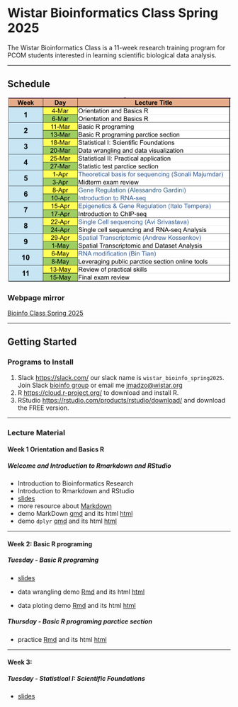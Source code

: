 # Wistar Bioinformatics Class Spring 2025

The Wistar Bioinformatics Class  is a 11-week research training program for PCOM students interested in learning scientific biological data analysis.

---

## Schedule

![calendar](BioInfo_schedule.png)

### Webpage mirror
[Bioinfo Class Spring 2025](https://wistar-bioinfo.github.io/BioinfoClass_Spring_2025)

---

## Getting Started

### Programs to Install

1. Slack <https://slack.com/> our slack name is `wistar_bioinfo_spring2025`.  
   Join Slack [bioinfo group](https://join.slack.com/t/bioinfospring2025/shared_invite/zt-31aqz3j8g-Ha7eNObbwzGDP1U9Wr7wRg) or email me jmadzo@wistar.org
2. R  <https://cloud.r-project.org/> to download and install R.
3. RStudio <https://rstudio.com/products/rstudio/download/> and download the FREE version.

---

###  Lecture Material

#### **Week 1** Orientation and Basics R

##### Welcome and Introduction to Rmarkdown and RStudio

- Introduction to Bioinformatics Research
- Introduction to Rmarkdown and RStudio
- [slides](slides/Bioinfo_class_week1_03_04_2025.pdf)
- more resource about [Markdown](https://www.markdownguide.org/cheat-sheet/)
- demo MarkDown [qmd](Rstudio_quarto/2025_03_04_rmarkdown.qmd) and its html [html](Rstudio_quarto/2025_03_04_rmarkdown.html)
- demo `dplyr` [qmd](Rstudio_quarto/2025_03_04_dplyr_demo.qmd) and its html [html](Rstudio_quarto/2025_03_04_dplyr_demo.html)

---

#### **Week 2:** Basic R programing 

##### Tuesday - Basic R programing

 - [slides](slides/Bioinfo_class_week2_03_11_2025.pdf)

 - data wrangling demo [Rmd](Rstudio_quarto/2025-03-11_readr_tidyr_demo.Rmd) and its html [html](Rstudio_quarto/2025-03-11_readr_tidyr_demo.html)
 - data ploting demo [Rmd](Rstudio_quarto/2025-03-11_ggplot2_demo.Rmd) and its html [html](Rstudio_quarto/2025-03-11_ggplot2_demo.html)


##### Thursday -  Basic R programing parctice section

- practice [Rmd](Rstudio_quarto/2025-03-11_ggplot2_practice.Rmd) and its html [html](Rstudio_quarto/2025-03-11_ggplot2_practice.html)

---

#### **Week 3:** 

##### Tuesday - Statistical I: Scientific Foundations 

- [slides](slides/Bioinfo_class_week3_03_18_2025.pdf)

<!---

##### Thursday -  Data wrangling and data visualization

- [slides]()
- demo [Rmd]() and its html [html]()

---

#### **Week 4:** 

##### Tuesday - Statistical II: Practical application

- [slides]()

##### Thursday -  Statistic test parctice section 

- [slides]()
- demo [Rmd]() and its html [html]()

---

#### **Week 5:** Statistics Review and Tidying R Statistical Tests with `broom`

##### Tuesday - Theoretical basis for sequencing (Sonali Majumdar)

- [slides]()

##### Thursday -  Midterm exam review  

- [test]()

---

#### **Week 6:** Clustering Data

##### Tuesday - Statistical II: Gene Regulation (Alessandro Gardini)

- [slides]()

##### Thursday -  Introduction to RNA-seq 

- [slides]()
- demo [Rmd]() and its html [html]()

---

#### **Week 7:** Statistics 2: Linear Models

##### Tuesday - Epigenetics & Gene Regulation (Italo Tempera)

- [slides]()

##### Thursday -  Introduction to ChIP-seq

- [slides]()
- demo [Rmd]() and its html [html]()


---

#### **Week 8:** Exploratory Data Analysis

##### Tuesday - Single Cell sequencing (Avi Srivastava)

- [slides]()

##### Thursday -  RNA-seq Analysis and Single cell sequencing 

- [slides]()
- demo [Rmd]() and its html [html]()

---

#### **Week 9:** Introduction to RNA-seq

##### Tuesday - Spatial Transcriptomic (Andrew Kossenkov)

- [slides]()

##### Thursday - RNA-seq Analysis and Spatial Transcriptomic

- [slides]()
- demo [Rmd]() and its html [html]()

---

#### **Week 10:** Clustering RNA-seq and Differential Expression Testing

##### Tuesday - RNA modification (Bin Tian)

- [slides]()

##### Thursday -  Leveraging public parctice section online tools

- [slides]()
- demo [Rmd]() and its html [html]()

---

#### **Week 11:** Review of practical skills and Final exam review 

##### Tuesday - Review of practical skills

- [slides]()

##### Thursday -  Final exam review 

- [test]()
---> 